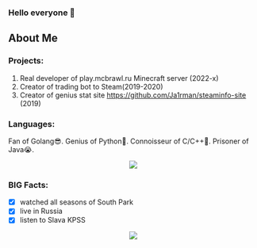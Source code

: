 ### Hello everyone 👋

## About Me

### Projects:
1. Real developer of play.mcbrawl.ru Minecraft server (2022-x)
2. Creator of trading bot to Steam(2019-2020)
3. Creator of genius stat site https://github.com/Ja1rman/steaminfo-site (2019)

### Languages:
Fan of Golang😎. Genius of Python🤔. Connoisseur of C/C++🤯. Prisoner of Java😭.



<p align="center">
  <img src="https://github.com/Ja1rman/ja1rman/assets/49319500/c961a925-1503-41e3-8dff-a6b8e257ca32">
</p>

### BIG Facts:
- [x] watched all seasons of South Park
- [x] live in Russia
- [x] listen to Slava KPSS

<p align="center">
  <img src="https://github.com/Ja1rman/ja1rman/assets/49319500/b597ec51-39e2-415a-82ee-3e124639d0a8">
</p>
